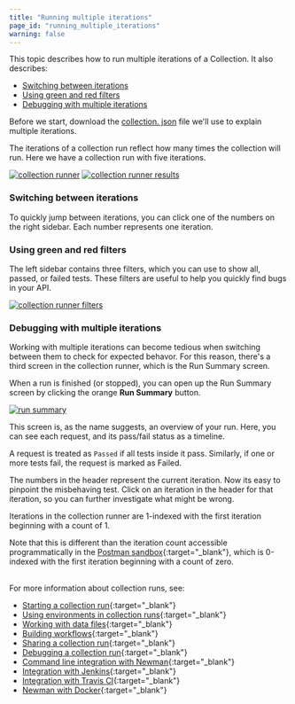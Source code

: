 ```yaml
---
title: "Running multiple iterations"
page_id: "running_multiple_iterations"
warning: false
---
```


This topic describes how to run multiple iterations of a Collection. It also describes:

* [Switching between iterations](#switching-between-iterations)
* [Using green and red filters](#using-green-and-red-filters)
* [Debugging with multiple iterations](#debugging-with-multiple-iterations)

Before we start, download the [collection. json](https://s3.amazonaws.com/postman-static-getpostman-com/postman-docs/59037885.json) file we'll use to explain multiple iterations.

The iterations of a collection run reflect how many times the collection will run. Here we have a collection run with five iterations.

[![collection runner](https://s3.amazonaws.com/postman-static-getpostman-com/postman-docs/59039044.png)](https://s3.amazonaws.com/postman-static-getpostman-com/postman-docs/59039044.png)
[![collection runner results](https://s3.amazonaws.com/postman-static-getpostman-com/postman-docs/59039058.png)](https://s3.amazonaws.com/postman-static-getpostman-com/postman-docs/59039058.png)

### Switching between iterations

To quickly jump between iterations, you can click one of the numbers on the right sidebar. Each number represents one iteration.

### Using green and red filters

The left sidebar contains three filters, which you can use to show all, passed, or failed tests. These filters are useful to help you quickly find bugs in your API.

[![collection runner filters](https://s3.amazonaws.com/postman-static-getpostman-com/postman-docs/59039741.png)](https://s3.amazonaws.com/postman-static-getpostman-com/postman-docs/59039741.png)

### Debugging with multiple iterations

Working with multiple iterations can become tedious when switching between them to check for expected behavor. For this reason, there's a third screen in the collection runner, which is the Run Summary screen. 

When a run is finished (or stopped), you can open up the Run Summary screen by clicking the orange **Run Summary** button.

[![run summary](https://s3.amazonaws.com/postman-static-getpostman-com/postman-docs/59039072.png)](https://s3.amazonaws.com/postman-static-getpostman-com/postman-docs/59039072.png)

This screen is, as the name suggests, an overview of your run. Here, you can see each request, and its pass/fail status as a timeline. 

A request is treated as `Passed` if all tests inside it pass. Similarly, if one or more tests fail, the request is marked as Failed.

The numbers in the header represent the current iteration. Now its easy to pinpoint the misbehaving test. Click on an iteration in the header for that iteration, so you can further investigate what might be wrong. 

Iterations in the collection runner are 1-indexed with the first iteration beginning with a count of 1. 

Note that this is different than the iteration count accessible programmatically in the [Postman sandbox](/docs/v6/postman/scripts/postman_sandbox_api_reference){:target="_blank"}, which is 0-indexed with the first iteration beginning with a count of zero.
<br>
<br>

For more information about collection runs, see:

* [Starting a collection run](/docs/v6/postman/collection_runs/starting_a_collection_run){:target="_blank"}
* [Using environments in collection runs](/docs/v6/postman/collection_runs/using_environments_in_collection_runs){:target="_blank"}
* [Working with data files](/docs/v6/postman/collection_runs/working_with_data_files){:target="_blank"}
* [Building workflows](/docs/v6/postman/collection_runs/building_workflows){:target="_blank"}
* [Sharing a collection run](/docs/v6/postman/collection_runs/sharing_a_collection_run){:target="_blank"}
* [Debugging a collection run](/docs/v6/postman/collection_runs/debugging_a_collection_run){:target="_blank"}
* [Command line integration with Newman](/docs/v6/postman/collection_runs/command_line_integration_with_newman){:target="_blank"}
* [Integration with Jenkins](/docs/v6/postman/collection_runs/integration_with_jenkins){:target="_blank"}
* [Integration with Travis CI](/docs/v6/postman/collection_runs/integration_with_travis){:target="_blank"}
* [Newman with Docker](/docs/v6/postman/collection_runs/newman_with_docker){:target="_blank"}


